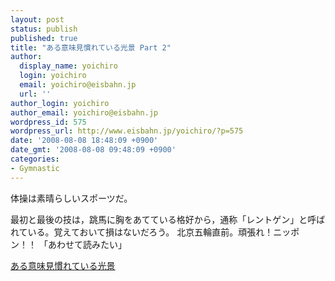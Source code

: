 ```yaml
---
layout: post
status: publish
published: true
title: "ある意味見慣れている光景 Part 2"
author:
  display_name: yoichiro
  login: yoichiro
  email: yoichiro@eisbahn.jp
  url: ''
author_login: yoichiro
author_email: yoichiro@eisbahn.jp
wordpress_id: 575
wordpress_url: http://www.eisbahn.jp/yoichiro/?p=575
date: '2008-08-08 18:48:09 +0900'
date_gmt: '2008-08-08 09:48:09 +0900'
categories:
- Gymnastic
---
```


体操は素晴らしいスポーツだ。


最初と最後の技は，跳馬に胸をあてている格好から，通称「レントゲン」と呼ばれている。覚えておいて損はないだろう。
北京五輪直前。頑張れ！ニッポン！！
「あわせて読みたい」

[ある意味見慣れている光景](http://www.eisbahn.jp/yoichiro/2007/07/post_154.html)
